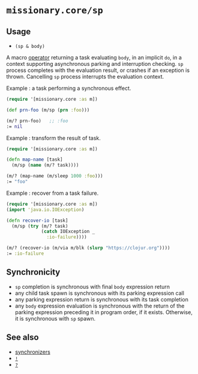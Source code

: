 # `missionary.core/sp`

## Usage
* `(sp & body)`

A macro [operator](/operators.html) returning a task evaluating `body`, in an implicit `do`, in a context supporting
asynchronous parking and interruption checking. `sp` process completes with the evaluation result, or crashes if an
exception is thrown. Cancelling `sp` process interrupts the evaluation context.

Example : a task performing a synchronous effect.
```clojure
(require '[missionary.core :as m])

(def prn-foo (m/sp (prn :foo)))

(m/? prn-foo)   ;; :foo
:= nil
```

Example : transform the result of task.
```clojure
(require '[missionary.core :as m])

(defn map-name [task]
  (m/sp (name (m/? task))))

(m/? (map-name (m/sleep 1000 :foo)))
:= "foo"
```

Example : recover from a task failure.
```clojure
(require '[missionary.core :as m])
(import 'java.io.IOException)

(defn recover-io [task]
  (m/sp (try (m/? task)
             (catch IOException _
               :io-failure))))

(m/? (recover-io (m/via m/blk (slurp "https://clojur.org"))))
:= :io-failure
```

## Synchronicity
* `sp` completion is synchronous with final `body` expression return
* any child task spawn is synchronous with its parking expression call
* any parking expression return is synchronous with its task completion
* any `body` expression evaluation is synchronous with the return of the parking expression preceding it in program
order, if it exists. Otherwise, it is synchronous with `sp` spawn.

## See also
* [synchronizers](/synchronizers.html)
* [`!`](/api/missionary.core/!.html)
* [`?`](/api/missionary.core/?.html)